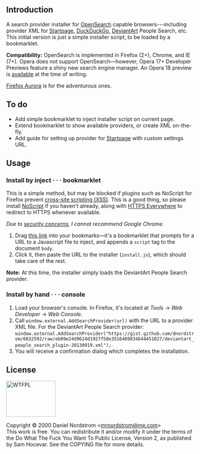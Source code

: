 ## Introduction

A search provider installer for [OpenSearch](http://www.opensearch.org) capable browsers---including provider XML for [Startpage](https://www.startpage.com/), [DuckDuckGo](https://www.duckduckgo.com/), [DeviantArt](https://www.deviantart.com/) People Search, etc. This initial version is just a simple installer script, to be loaded by a bookmarklet.

**Compatibility:** OpenSearch is implemented in Firefox (2+), Chrome, and IE (7+). Opera does not support OpenSearch&mdash;however, Opera 17+ Developer Previews feature a shiny new search engine manager. An Opera 18 preview is [available](http://my.opera.com/desktopteam/blog/) at the time of writing.

[Firefox Aurora](http://www.mozilla.org/firefox/aurora) is for the adventurous ones.

## To do

* Add simple bookmarklet to inject installer script on current page.
* Extend bookmarklet to show available providers, or create XML on-the-fly.
* Add guide for setting up provider for [Startpage](https://www.startpage.com/) with custom settings URL.

## Usage

### Install by inject &middot; &middot; &middot; bookmarklet

This is a simple method, but may be blocked if plugins such as NoScript for Firefox prevent [cross-site scripting (XSS)](https://en.wikipedia.org/wiki/Cross-site_scripting). This is a good thing, so please install [NoScript](http://noscript.net/) if you haven't already, along with [HTTPS Everywhere](https://www.eff.org/https-everywhere) to redirect to HTTPS whenever available.

*Due to [security concerns](https://trac.torproject.org/projects/tor/wiki/doc/ImportantGoogleChromeBugs), I cannot recommend Google Chrome.*

1. Drag <a href="javascript:(function(){var%20sUrl=prompt('Enter%20URL%20to%20JavaScript%20file');if(sUrl){var%20s=document.createElement('script');s.setAttribute('src',sUrl);document.getElementsByTagName('body')[0].appendChild(s);alert('Script%20injected!');}})();">this link</a> into your bookmarks&mdash;it's a bookmarklet that prompts for a URL to a Javascript file to inject, and appends a `script` tag to the document `body`.
2. Click it, then paste the URL to the installer (`install.js`), which should take care of the rest.

**Note:** At this time, the installer simply loads the DeviantArt People Search provider.

### Install by hand &middot; &middot; &middot; console

1. Load your browser's console. In Firefox, it's located at *Tools* -> *Web Developer* -> *Web Console*.
2. Call `window.external.AddSearchProvider(url)` with the URL to a provider XML file. For the DeviantArt People Search provider: `window.external.AddSearchProvider("https://gist.github.com/dnordstrom/6632592/raw/eb09e24d9624d1927f58e3516489834b44451027/deviantart_people_search_plugin-20130919.xml");`.
3. You will receive a confirmation dialog which completes the installation.

## License

<a href="http://www.wtfpl.net/"><img alt="WTFPL" src="http://www.wtfpl.net/wp-content/uploads/2012/12/logo-220x1601.png" height="96" width="132"></a>

Copyright © 2000 Daniel Nordstrom &lt;mrnordstrom@me.com&gt;<br>
This work is free. You can redistribute it and/or modify it under the
terms of the Do What The Fuck You Want To Public License, Version 2,
as published by Sam Hocevar. See the COPYING file for more details.
